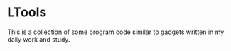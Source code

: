 # LTools
This is a collection of some program code similar to gadgets written in my daily work and study.

